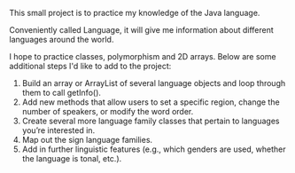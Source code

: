 This small project is to practice my knowledge of the Java language.

Conveniently called Language, it will give me information about different languages around the world.

I hope to practice classes, polymorphism and 2D arrays. Below are some additional steps I'd like to add to the project:

1. Build an array or ArrayList of several language objects and loop through them to call getInfo().
2. Add new methods that allow users to set a specific region, change the number of speakers, or modify the word order.
3. Create several more language family classes that pertain to languages you’re interested in.
4. Map out the sign language families.
5. Add in further linguistic features (e.g., which genders are used, whether the language is tonal, etc.).
